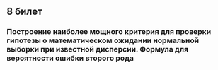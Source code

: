 ## 8 билет

### Построение наиболее мощного критерия для проверки гипотезы о математическом ожидании нормальной выборки при известной дисперсии. Формула для вероятности ошибки второго рода

&nbsp;

